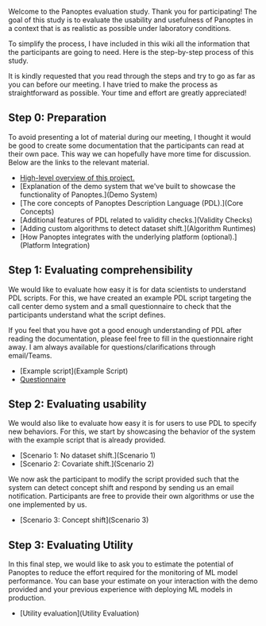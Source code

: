 Welcome to the Panoptes evaluation study. Thank you for participating! The goal of this study is to evaluate the usability and usefulness of Panoptes in a context that is as realistic as possible under laboratory conditions.

To simplify the process, I have included in this wiki all the information that the participants are going to need. Here is the step-by-step process of this study.

It is kindly requested that you read through the steps and try to go as far as you can before our meeting. I have tried to make the process as straightforward as possible. Your time and effort are greatly appreciated!

## Step 0: Preparation
To avoid presenting a lot of material during our meeting, I thought it would be good to create some documentation that the participants can read at their own pace. This way we can hopefully have more time for discussion. Below are the links to the relevant material.
- [High-level overview of this project.](Introduction)
- [Explanation of the demo system that we've built to showcase the functionality of Panoptes.](Demo System)
- [The core concepts of Panoptes Description Language (PDL).](Core Concepts)
- [Additional features of PDL related to validity checks.](Validity Checks)
- [Adding custom algorithms to detect dataset shift.](Algorithm Runtimes)
- [How Panoptes integrates with the underlying platform (optional).](Platform Integration)

## Step 1: Evaluating comprehensibility
We would like to evaluate how easy it is for data scientists to understand PDL scripts. For this, we have created an example PDL script targeting the call center demo system and a small questionnaire to check that the participants understand what the script defines.

If you feel that you have got a good enough understanding of PDL after reading the documentation, please feel free to fill in the questionnaire right away. I am always available for questions/clarifications through email/Teams. 
- [Example script](Example Script)
- [Questionnaire](Questionnaire)

## Step 2: Evaluating usability
We would also like to evaluate how easy it is for users to use PDL to specify new behaviors. For this, we start by showcasing the behavior of the system with the example script that is already provided.

- [Scenario 1: No dataset shift.](Scenario 1)
- [Scenario 2: Covariate shift.](Scenario 2)

We now ask the participant to modify the script provided such that the system can detect concept shift and respond by sending us an email notification. Participants are free to provide their own algorithms or use the one implemented by us.
- [Scenario 3: Concept shift](Scenario 3)

## Step 3: Evaluating Utility
In this final step, we would like to ask you to estimate the potential of Panoptes to reduce the effort required for the monitoring of ML model performance. You can base your estimate on your interaction with the demo provided and your previous experience with deploying ML models in production.
- [Utility evaluation](Utility Evaluation)